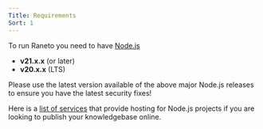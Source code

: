 ```yaml
---
Title: Requirements
Sort: 1
---
```


To run Raneto you need to have [Node.js](https://nodejs.org)
- **v21.x.x** (or later)
- **v20.x.x** (LTS)

Please use the latest version available of the above major Node.js releases to ensure you have the latest security fixes!  

Here is a [list of services](https://github.com/joyent/node/wiki/Node-Hosting) that provide
hosting for Node.js projects if you are looking to publish your knowledgebase online.
